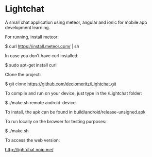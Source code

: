 # Lightchat
A small chat application using meteor, angular and ionic for mobile app development learning.

For running, install meteor:

$ curl https://install.meteor.com/ | sh

In case you don't have curl installed:

$ sudo apt-get install curl

Clone the project:

$ git clone https://github.com/deciomoritz/Lightchat.git

To compile and run on your device, just type in the /Lightchat folder:

$ ./make.sh remote android-device

To install, the apk can be found in build/android/release-unsigned.apk

To run locally on the browser for testing purposes:

$ ./make.sh 

To access the web version:

http://lightchat.noip.me/
